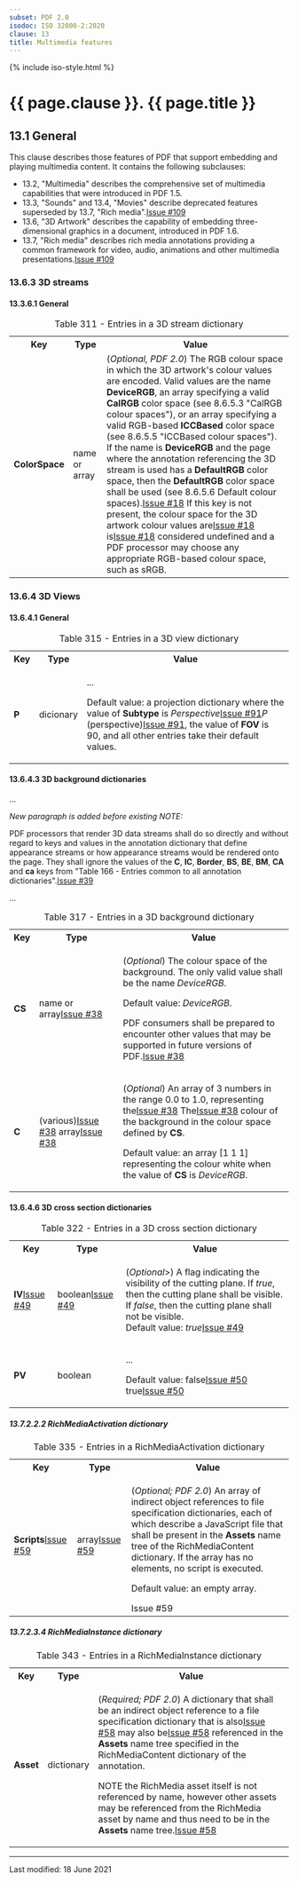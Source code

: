 ```yaml
---
subset: PDF 2.0
isodoc: ISO 32000-2:2020
clause: 13
title: Multimedia features
---
```


{% include iso-style.html %}
<div class="isostyle">


<h1>{{ page.clause }}. {{ page.title }}</h1>

<h2 id="H13.1">13.1 General</h2>

<p>This clause describes those features of PDF that support embedding and playing multimedia content. It contains the following subclauses:</p>
<ul>
<li>13.2, "Multimedia" describes the comprehensive set of multimedia capabilities that were introduced in PDF 1.5.</li>
<li>13.3, "Sounds" and 13.4, "Movies" describe deprecated features superseded by 13.7, "<span class="new-text">Rich media".<span class="new-tooltiptext"><a href="https://github.com/pdf-association/pdf-issues/issues/109" target="_blank">Issue #109</a></span></span></li>
<li>13.6, "3D Artwork" describes the capability of embedding three-dimensional graphics in a document, introduced in PDF 1.6.</li>
<li>13.7, "<span class="new-text">Rich media" describes rich media annotations providing a common framework for video, audio, animations and other multimedia presentations.<span class="new-tooltiptext"><a href="https://github.com/pdf-association/pdf-issues/issues/109" target="_blank">Issue #109</a></span></span></li>
</ul>

<h3 id="H13.6.3">13.6.3 3D streams</h3>

<h4 id="H13.3.6.1">13.3.6.1 General</h4>


<table>
  <caption id="Table311">Table 311 - Entries in a 3D stream dictionary</caption>
  <tr>
    <th>Key</th>
    <th>Type</th>
    <th>Value</th>
  </tr>
  <tr>
    <td><b>ColorSpace</b></td>
    <td>name or array</td>
    <td>
    (<i>Optional, PDF 2.0</i>) The RGB colour space in which the 3D artwork's colour values are encoded. Valid values are the name
    <b>DeviceRGB</b>, an array specifying a valid <b>CalRGB</b> color space (see 8.6.5.3 "CalRGB colour spaces"), or an array specifying
    a valid RGB-based <b>ICCBased</b> color space (see 8.6.5.5 "ICCBased colour spaces").
    <span class="new-text">If the name is <b>DeviceRGB</b> and the page where the annotation referencing the 3D stream is used has a <b>DefaultRGB</b> color space,
    then the <b>DefaultRGB</b> color space shall be used (see 8.6.5.6 Default colour spaces).<span class="new-tooltiptext"><a href="https://github.com/pdf-association/pdf-issues/issues/18" target="_blank">Issue #18</a></span></span>
    If this key is not present, the colour space for the 3D artwork colour values  <span class="deleted-text">are<span class="deleted-tooltiptext"><a href="https://github.com/pdf-association/pdf-issues/issues/18" target="_blank">Issue #18</a></span></span>
    <span class="new-text">is<span class="new-tooltiptext"><a href="https://github.com/pdf-association/pdf-issues/issues/18" target="_blank">Issue #18</a></span></span> considered undefined and a PDF processor may choose any appropriate
    RGB-based colour space, such as sRGB.
    </td>
  </tr>
</table>

<h3 id="H13.6.4">13.6.4 3D Views</h3>

<h4 id="H13.6.4.1">13.6.4.1 General</h4>

<table>
  <caption id="Table315">Table 315 - Entries in a 3D view dictionary</caption>
  <tr>
    <th>Key</th>
    <th>Type</th>
    <th>Value</th>
  </tr>
  <tr>
    <td><b>P</b></td>
    <td>dicionary</td>
    <td>
    <p>...</p>
    <p>Default value: a projection dictionary where the value of <b>Subtype</b> is
    <span class="deleted-text"><i>Perspective</i><span class="deleted-tooltiptext"><a href="https://github.com/pdf-association/pdf-issues/issues/91" target="_blank">Issue #91</a></span></span><span class="new-text"><i>P</i> (perspective)<span class="new-tooltiptext"><a href="https://github.com/pdf-association/pdf-issues/issues/91" target="_blank">Issue #91</a></span></span>,
    the value of <b>FOV</b> is 90, and all other entries take their default values.
    </p>
    </td>
  </tr>
</table>


<h4 id="H13.6.4.3">13.6.4.3 3D background dictionaries</h4>

<p>...</p>

<p><i>New paragraph is added before existing NOTE:</i></p>

<span class="new-text">PDF processors that render 3D data streams shall do so directly and without regard to keys and values in the annotation dictionary that
define appearance streams or how appearance streams would be rendered onto the page. They shall ignore the values of the <b>C</b>, <b>IC</b>, <b>Border</b>, <b>BS</b>,
<b>BE</b>, <b>BM</b>, <b>CA</b> and <b>ca</b> keys from "Table 166 - Entries common to all annotation dictionaries".<span class="new-tooltiptext"><a href="https://github.com/pdf-association/pdf-issues/issues/39" target="_blank">Issue #39</a></span></span>

<p>...</p>


<table>
  <caption id="Table317">Table 317 - Entries in a 3D background dictionary</caption>
  <tr>
    <th>Key</th>
    <th>Type</th>
    <th>Value</th>
  </tr>
  <tr>
    <td><b>CS</b></td>
    <td>name <span class="deleted-text">or array<span class="deleted-tooltiptext"><a href="https://github.com/pdf-association/pdf-issues/issues/38" target="_blank">Issue #38</a></span></span></td>
    <td>
    <p>(<i>Optional</i>) The colour space of the background. The only valid value shall be the name <i>DeviceRGB</i>.</p>
    <p>Default value: <i>DeviceRGB</i>.</p>
    <p><span class="deleted-text">PDF consumers shall be prepared to encounter other values that may be supported in future versions of PDF.<span class="deleted-tooltiptext"><a href="https://github.com/pdf-association/pdf-issues/issues/38" target="_blank">Issue #38</a></span></span></p>
    </td>
  </tr>
  <tr>
    <td><b>C</b></td>
    <td><span class="deleted-text">(various)<span class="deleted-tooltiptext"><a href="https://github.com/pdf-association/pdf-issues/issues/38" target="_blank">Issue #38</a></span></span>
        <span class="new-text">array<span class="new-tooltiptext"><a href="https://github.com/pdf-association/pdf-issues/issues/38" target="_blank">Issue #38</a></span></span>
    </td>
    <td>
    <p>(<i>Optional</i>)
    <span class="new-text">An array of 3 numbers in the range 0.0 to 1.0, representing the<span class="new-tooltiptext"><a href="https://github.com/pdf-association/pdf-issues/issues/38" target="_blank">Issue #38</a></span></span>
    <span class="deleted-text">The<span class="deleted-tooltiptext"><a href="https://github.com/pdf-association/pdf-issues/issues/38" target="_blank">Issue #38</a></span></span>
    colour of the background in the colour space defined by <b>CS</b>.</p>
    <p>Default value: an array [1 1 1] representing the colour white when the value of <b>CS</b> is <i>DeviceRGB</i>.</p>
    </td>
  </tr>
</table>


<h4 is="H13.6.4.6">13.6.4.6 3D cross section dictionaries</h4>


<table>
  <caption id="Table322">Table 322 - Entries in a 3D cross section dictionary</caption>
  <tr>
    <th>Key</th>
    <th>Type</th>
    <th>Value</th>
  </tr>
  <tr>
    <td><span class="new-text"><b>IV</b><span class="new-tooltiptext"><a href="https://github.com/pdf-association/pdf-issues/issues/49" target="_blank">Issue #49</a></span></span></td>
    <td><span class="new-text">boolean<span class="new-tooltiptext"><a href="https://github.com/pdf-association/pdf-issues/issues/49" target="_blank">Issue #49</a></span></span></td>
    <td>
	<p><span class="new-text">(<i>Optional</i>>) A flag indicating the visibility of the cutting plane. If <i>true</i>, then the cutting plane shall be visible.
	If <i>false</i>, then the cutting plane shall not be visible.<br/>
	Default value: <i>true</i><span class="new-tooltiptext"><a href="https://github.com/pdf-association/pdf-issues/issues/49" target="_blank">Issue #49</a></span></span></p>
    </td>
  </tr>
  <tr>
    <td><b>PV</b></td>
    <td>boolean</td>
    <td>
	<p>...</p>
    <p>Default value: <span class="deleted-text">false<span class="deleted-tooltiptext"><a href="https://github.com/pdf-association/pdf-issues/issues/50" target="_blank">Issue #50</a></span></span> <span class="new-text">true<span class="new-tooltiptext"><a href="https://github.com/pdf-association/pdf-issues/issues/50" target="_blank">Issue #50</a></span></span></p>
    </td>
  </tr>
</table>


<h5 id="H13.7.2.2.2">13.7.2.2.2 RichMediaActivation dictionary</h5>


<table>
  <caption id="Table335">Table 335 - Entries in a RichMediaActivation dictionary</caption>
  <tr>
    <th>Key</th>
    <th>Type</th>
    <th>Value</th>
  </tr>
  <tr>
    <td><span class="new-text"><b>Scripts</b><span class="new-tooltiptext"><a href="https://github.com/pdf-association/pdf-issues/issues/59" target="_blank">Issue #59</a></span></span></td>
    <td><span class="new-text">array<span class="new-tooltiptext"><a href="https://github.com/pdf-association/pdf-issues/issues/59" target="_blank">Issue #59</a></span></span></td>
    <td>
    <div class="new-text">
    <p>
    (<i>Optional; PDF 2.0</i>) An array of indirect object references to file specification dictionaries, each of which describe a JavaScript file that shall be present in
    the <b>Assets</b> name tree of the RichMediaContent dictionary. If the array has no elements, no script is executed.</p>
    <p>Default value: an empty array.</p>
    <span class="new-tooltiptext">Issue #59</span></div>
    </td>
  </tr>
</table>


<h5 id="H13.7.2.3.4">13.7.2.3.4 RichMediaInstance dictionary</h5>


<table>
  <caption id="Table343">Table 343 - Entries in a RichMediaInstance dictionary</caption>
  <tr>
    <th>Key</th>
    <th>Type</th>
    <th>Value</th>
  </tr>
  <tr>
    <td><b>Asset</b></td>
    <td>dictionary</td>
    <td>
    <p>(<i>Required; PDF 2.0</i>) A dictionary that shall be an indirect object reference to a file specification dictionary that
    <span class="deleted-text">is also<span class="deleted-tooltiptext"><a href="https://github.com/pdf-association/pdf-issues/issues/58" target="_blank">Issue #58</a></span></span>
    <span class="new-text">may also be<span class="new-tooltiptext"><a href="https://github.com/pdf-association/pdf-issues/issues/58" target="_blank">Issue #58</a></span></span>
    referenced in the <b>Assets</b> name tree specified in the RichMediaContent dictionary of the annotation.
    </p>
    <p>
    <span class="new-text">NOTE the RichMedia asset itself is not referenced by name, however other assets may be referenced from the
    RichMedia asset by name and thus need to be in the <b>Assets</b> name tree.<span class="new-tooltiptext"><a href="https://github.com/pdf-association/pdf-issues/issues/58" target="_blank">Issue #58</a></span></span>
    </p>
    </td>
  </tr>
</table>


</div>


<hr>
<p class="footnote">Last modified: 18 June 2021</p>
